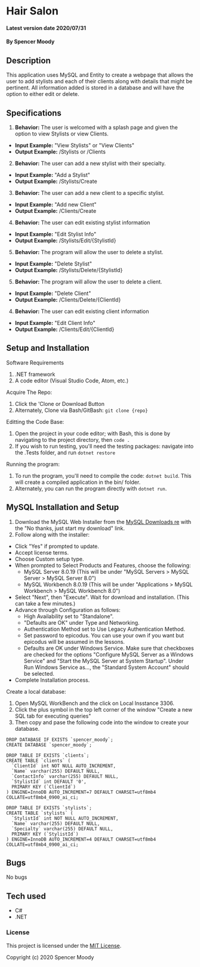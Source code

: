 # Hair Salon

#### Latest version date 2020/07/31

#### By Spencer Moody

## Description
This application uses MySQL and Entity to create a webpage that allows the user to add stylists and each of their clients along with details that might be pertinent. All information added is stored in a database and will have the option to either edit or delete.

## Specifications

1. **Behavior:** The user is welcomed with a splash page and given the option to view Stylists or view Clients.
* **Input Example:** "View Stylists" or "View Clients"
* **Output Example:** /Stylists or /Clients 

2. **Behavior:** The user can add a new stylist with their specialty.
* **Input Example:** "Add a Stylist"
* **Output Example:** /Stylists/Create

3. **Behavior:** The user can add a new client to a specific stylist.
* **Input Example:** "Add new Client"
* **Output Example:** /Clients/Create

4. **Behavior:** The user can edit existing stylist information
* **Input Example:** "Edit Stylist Info"
* **Output Example:** /Stylists/Edit/{StylistId}

5. **Behavior:** The program will allow the user to delete a stylist.
* **Input Example:** "Delete Stylist"
* **Output Example:** /Stylists/Delete/{StylistId}

5. **Behavior:** The program will allow the user to delete a client.
* **Input Example:** "Delete Client"
* **Output Example:** /Clients/Delete/{ClientId}

4. **Behavior:** The user can edit existing client information
* **Input Example:** "Edit Client Info"
* **Output Example:** /Clients/Edit/{ClientId}

## Setup and Installation

Software Requirements
1. .NET framework
2. A code editor (Visual Studio Code, Atom, etc.)

Acquire The Repo:
1. Click the 'Clone or Download Button
2. Alternately, Clone via Bash/GitBash: `git clone {repo}`

Editting the Code Base:
1. Open the project in your code editor; with Bash, this is done by navigating to the project directory, then `code .`
2. If you wish to run testing, you'll need the testing packages: navigate into the .Tests folder, and run `dotnet restore`

Running the program:
1. To run the program, you'll need to compile the code: `dotnet build`. This will create a compiled application in the bin/ folder.
2. Alternately, you can run the program directly with `dotnet run`.

## MySQL Installation and Setup

1. Download the MySQL Web Installer from the [MySQL Downloads re](https://dev.mysql.com/downloads/file/?id=484914) with the "No thanks, just start my download" link.
2. Follow along with the installer:
* Click "Yes" if prompted to update.
* Accept license terms.
* Choose Custom setup type.
* When prompted to Select Products and Features, choose the following:
  * MySQL Server 8.0.19 (This will be under "MySQL Servers > MySQL Server > MySQL Server 8.0")
  * MySQL Workbench 8.0.19 (This will be under "Applications > MySQL Workbench > MySQL Workbench 8.0")
* Select "Next", then "Execute". Wait for download and installation. (This can take a few minutes.)
* Advance through Configuration as follows:
  * High Availability set to "Standalone".
  * "Defaults are OK" under Type and Networking.
  * Authentication Method set to Use Legacy Authentication Method.
  * Set password to epicodus. You can use your own if you want but epicodus will be assumed in the lessons.
  * Defaults are OK under Windows Service. Make sure that checkboxes are checked for the options "Configure MySQL Server as a Windows Service" and "Start the MySQL Server at System Startup". Under Run Windows Service as..., the "Standard System Account" should be selected.
* Complete Installation process.

Create a local database:
1. Open MySQL WorkBench and the click on Local Insstance 3306.
2. Click the plus symbol in the top left corner of the window "Create a new SQL tab for executing queries"
3. Then copy and pase the following code into the window to create your database.

```
DROP DATABASE IF EXISTS `spencer_moody`;
CREATE DATABASE `spencer_moody`;

DROP TABLE IF EXISTS `clients`;
CREATE TABLE `clients` (
  `ClientId` int NOT NULL AUTO_INCREMENT,
  `Name` varchar(255) DEFAULT NULL,
  `ContactInfo` varchar(255) DEFAULT NULL,
  `StylistId` int DEFAULT '0',
  PRIMARY KEY (`ClientId`)
) ENGINE=InnoDB AUTO_INCREMENT=7 DEFAULT CHARSET=utf8mb4 COLLATE=utf8mb4_0900_ai_ci;

DROP TABLE IF EXISTS `stylists`;
CREATE TABLE `stylists` (
  `StylistId` int NOT NULL AUTO_INCREMENT,
  `Name` varchar(255) DEFAULT NULL,
  `Specialty` varchar(255) DEFAULT NULL,
  PRIMARY KEY (`StylistId`)
) ENGINE=InnoDB AUTO_INCREMENT=4 DEFAULT CHARSET=utf8mb4 COLLATE=utf8mb4_0900_ai_ci;
```


## Bugs

No bugs

## Tech used

* C#
* .NET

### License

This project is licensed under the [MIT License](https://opensource.org/licenses/MIT).

Copyright (c) 2020 Spencer Moody
